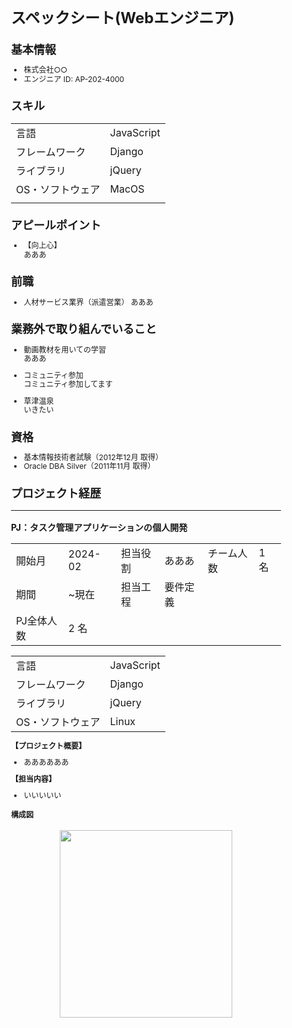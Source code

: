 <style>
  body {
    line-height: 1.2; /* 行間を狭くする */
    font-size: 12px;
  }
</style>

# スペックシート(Webエンジニア)
## 基本情報
- 株式会社○○
- エンジニア ID: AP-202-4000


## スキル
|                  |                                                    |
| ---------------- | -------------------------------------------------- |
| 言語           | JavaScript |
| フレームワーク | Django |
| ライブラリ     | jQuery |
| OS・ソフトウェア | MacOS |
|                  |                                                    |

## アピールポイント
- 【向上心】  
  あああ

## 前職
- 人材サービス業界（派遣営業） 
  あああ


## 業務外で取り組んでいること
- 動画教材を用いての学習   
  あああ

- コミュニティ参加  
  コミュニティ参加してます

- 草津温泉  
  いきたい


## 資格
- 基本情報技術者試験（2012年12月 取得）  
- Oracle DBA Silver（2011年11月 取得）  

## プロジェクト経歴

---
### **PJ：タスク管理アプリケーションの個人開発**

|        |          |          |     |             |      |
| ------ | -------- | -------- | --- | ----------- | ---- |
| 開始月 | 2024-02 | 担当役割 | あああ | チーム人数 | 1 名 |
| 期間 | ~現在 | 担当工程 | 要件定義 |
| PJ全体人数 | 2 名 |

|                  |                                  |
| ---------------- | -------------------------------- |
| 言語             | JavaScript |
| フレームワーク   | Django |
| ライブラリ       | jQuery |
| OS・ソフトウェア | Linux |

**【プロジェクト概要】**

- ああああああ

**【担当内容】**
- いいいいい

#### 構成図

<p align="center">
  <img width="80%" height="300px" src="dash.png">
</p>

<div style="page-break-before:always"></div>
